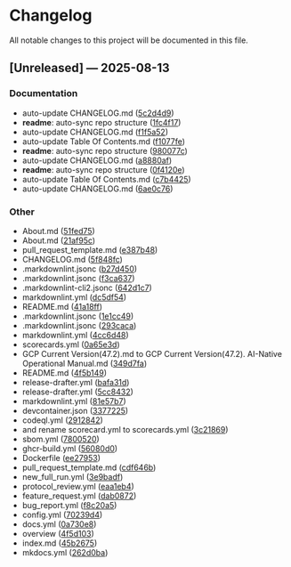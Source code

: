 # Changelog

All notable changes to this project will be documented in this file.

## [Unreleased] — 2025-08-13

### Documentation
- auto-update CHANGELOG.md ([5c2d4d9](https://github.com/lazyxeon/Genesis-Code-Protocol/commit/5c2d4d98586d1f6944a2261fd4d84b6f8af88aaa))
- **readme**: auto-sync repo structure ([1fc4f17](https://github.com/lazyxeon/Genesis-Code-Protocol/commit/1fc4f17f33d325346db8adb655e0e66de3c982b7))
- auto-update CHANGELOG.md ([f1f5a52](https://github.com/lazyxeon/Genesis-Code-Protocol/commit/f1f5a5241762cfc5153dc082b0ffafcd21a09c3f))
- auto-update Table Of Contents.md ([f1077fe](https://github.com/lazyxeon/Genesis-Code-Protocol/commit/f1077fe4eb8843a6e8a0374d6a9a599c65c70059))
- **readme**: auto-sync repo structure ([980077c](https://github.com/lazyxeon/Genesis-Code-Protocol/commit/980077c403f90ba1d432db13b0c57292514f85f9))
- auto-update CHANGELOG.md ([a8880af](https://github.com/lazyxeon/Genesis-Code-Protocol/commit/a8880afa8428da29ad8d163934e027d12ed74d9a))
- **readme**: auto-sync repo structure ([0f4120e](https://github.com/lazyxeon/Genesis-Code-Protocol/commit/0f4120e838d196b2fbf5ef5cd754528f07a8a8c2))
- auto-update Table Of Contents.md ([c7b4425](https://github.com/lazyxeon/Genesis-Code-Protocol/commit/c7b44254c4b145a2928f4d59c3e7add48a6e17e9))
- auto-update CHANGELOG.md ([6ae0c76](https://github.com/lazyxeon/Genesis-Code-Protocol/commit/6ae0c769e1f8e2877c371feeef17120476b56b8a))

### Other
- About.md ([51fed75](https://github.com/lazyxeon/Genesis-Code-Protocol/commit/51fed755514e708c165567dc51a0b817e49e95b6))
- About.md ([21af95c](https://github.com/lazyxeon/Genesis-Code-Protocol/commit/21af95cc9b6a21ee89f419f1e94f9ae04d64d648))
- pull_request_template.md ([e387b48](https://github.com/lazyxeon/Genesis-Code-Protocol/commit/e387b48429ff39bddc873bb2c7721ffaed8efe46))
- CHANGELOG.md ([5f848fc](https://github.com/lazyxeon/Genesis-Code-Protocol/commit/5f848fc08b3eaaaf4d89d7703f8fe76134b12024))
- .markdownlint.jsonc ([b27d450](https://github.com/lazyxeon/Genesis-Code-Protocol/commit/b27d45071ea729b73eb51a936da87dc73c813f36))
- .markdownlint.jsonc ([f3ca637](https://github.com/lazyxeon/Genesis-Code-Protocol/commit/f3ca6378a6bcd58c2647a3765dd6d796707d5b09))
- .markdownlint-cli2.jsonc ([642d1c7](https://github.com/lazyxeon/Genesis-Code-Protocol/commit/642d1c7827bf36f10b0806decb5037003e7bbef5))
- markdownlint.yml ([dc5df54](https://github.com/lazyxeon/Genesis-Code-Protocol/commit/dc5df548e89cfd46874d70040b3e5289906ef35e))
- README.md ([41a18ff](https://github.com/lazyxeon/Genesis-Code-Protocol/commit/41a18ff034d8c87071fd90669397c9d02842328d))
- .markdownlint.jsonc ([1e1cc49](https://github.com/lazyxeon/Genesis-Code-Protocol/commit/1e1cc4907e9c52dfa09e633ea8f092f315f87d37))
- .markdownlint.jsonc ([293caca](https://github.com/lazyxeon/Genesis-Code-Protocol/commit/293caca0f79bb36dbaf839b54c232af2449c0da1))
- markdownlint.yml ([4cc6d48](https://github.com/lazyxeon/Genesis-Code-Protocol/commit/4cc6d486aaf97bd2ce047a86a2ecd958bd027268))
- scorecards.yml ([0a65e3d](https://github.com/lazyxeon/Genesis-Code-Protocol/commit/0a65e3dd2217254d3ba56b767e12af8d054db96f))
- GCP Current Version(47.2).md to GCP Current Version(47.2). AI-Native Operational Manual.md ([349d7fa](https://github.com/lazyxeon/Genesis-Code-Protocol/commit/349d7faa221cc7f7c1b4cf4e349d80a7c1136abe))
- README.md ([4f5b149](https://github.com/lazyxeon/Genesis-Code-Protocol/commit/4f5b149dbd2739bb233bfa89214c0faa0968054a))
- release-drafter.yml ([bafa31d](https://github.com/lazyxeon/Genesis-Code-Protocol/commit/bafa31df74fa26612242184e7b3881e477ee4ffa))
- release-drafter.yml ([5cc8432](https://github.com/lazyxeon/Genesis-Code-Protocol/commit/5cc84321f17ae50e9ae16cb915fd654bae2247b5))
- markdownlint.yml ([81e57b7](https://github.com/lazyxeon/Genesis-Code-Protocol/commit/81e57b7302b752e00d5173e727bc01f8cdc0f9e5))
- devcontainer.json ([3377225](https://github.com/lazyxeon/Genesis-Code-Protocol/commit/3377225c3b1ab5bbf2b8051a0c44f5ff8bdd6a5e))
- codeql.yml ([2912842](https://github.com/lazyxeon/Genesis-Code-Protocol/commit/29128422f61999c976294e4de9d20afba1859756))
- and rename scorecard.yml to scorecards.yml ([3c21869](https://github.com/lazyxeon/Genesis-Code-Protocol/commit/3c2186935d4c94fdbcaa2acd527557d9c4ed3fa8))
- sbom.yml ([7800520](https://github.com/lazyxeon/Genesis-Code-Protocol/commit/7800520ca1e3f503366687b17e1b7642bdd4f42d))
- ghcr-build.yml ([56080d0](https://github.com/lazyxeon/Genesis-Code-Protocol/commit/56080d0461503f720ea14572a955092cabeccfa0))
- Dockerfile ([ee27953](https://github.com/lazyxeon/Genesis-Code-Protocol/commit/ee27953ecd7793e014cf0b03c8b5cde0e1ce6b94))
- pull_request_template.md ([cdf646b](https://github.com/lazyxeon/Genesis-Code-Protocol/commit/cdf646b9e5f7e428fed5c72013209fad25dcb602))
- new_full_run.yml ([3e9badf](https://github.com/lazyxeon/Genesis-Code-Protocol/commit/3e9badfeae256808eddf090deb44247362337deb))
- protocol_review.yml ([eaa1eb4](https://github.com/lazyxeon/Genesis-Code-Protocol/commit/eaa1eb4c473b6a4b826128077250bac24e0a8188))
- feature_request.yml ([dab0872](https://github.com/lazyxeon/Genesis-Code-Protocol/commit/dab0872d040417b19ac2932708147d142bc3b3b8))
- bug_report.yml ([f8c20a5](https://github.com/lazyxeon/Genesis-Code-Protocol/commit/f8c20a58766c3ce9e50015c3ae0cd114f61f6434))
- config.yml ([70239d4](https://github.com/lazyxeon/Genesis-Code-Protocol/commit/70239d43710303c8377c1d9361609238f9b883df))
- docs.yml ([0a730e8](https://github.com/lazyxeon/Genesis-Code-Protocol/commit/0a730e8acfd1e0021820b2cfa4e7008c0adf2530))
- overview ([4f5d103](https://github.com/lazyxeon/Genesis-Code-Protocol/commit/4f5d103b46b81229264e5e24697baef0982afca2))
- index.md ([45b2675](https://github.com/lazyxeon/Genesis-Code-Protocol/commit/45b2675654c8b8ea030705951df31dec3f527416))
- mkdocs.yml ([262d0ba](https://github.com/lazyxeon/Genesis-Code-Protocol/commit/262d0baf7f6e463426caca8634d203646ea07f34))

